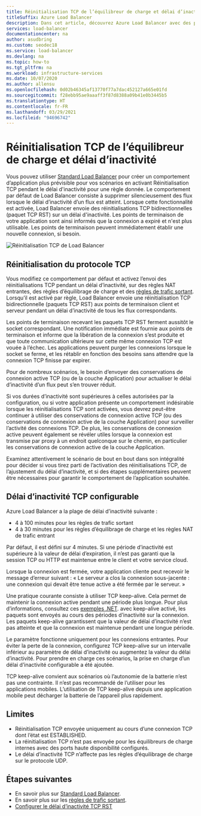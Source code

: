 ```yaml
---
title: Réinitialisation TCP de l’équilibreur de charge et délai d’inactivité dans Azure
titleSuffix: Azure Load Balancer
description: Dans cet article, découvrez Azure Load Balancer avec des paquets TCP RST bidirectionnels pendant le délai d’inactivité.
services: load-balancer
documentationcenter: na
author: asudbring
ms.custom: seodec18
ms.service: load-balancer
ms.devlang: na
ms.topic: how-to
ms.tgt_pltfrm: na
ms.workload: infrastructure-services
ms.date: 10/07/2020
ms.author: allensu
ms.openlocfilehash: 0d02b46345af13770f77a7dac452127a665e01fd
ms.sourcegitcommit: f28ebb95ae9aaaff3f87d8388a09b41e0b3445b5
ms.translationtype: HT
ms.contentlocale: fr-FR
ms.lasthandoff: 03/29/2021
ms.locfileid: "94696742"
---
```

# <a name="load-balancer-tcp-reset-and-idle-timeout"></a>Réinitialisation TCP de l’équilibreur de charge et délai d’inactivité

Vous pouvez utiliser [Standard Load Balancer](./load-balancer-overview.md) pour créer un comportement d’application plus prévisible pour vos scénarios en activant Réinitialisation TCP pendant le délai d'inactivité pour une règle donnée. Le comportement par défaut de Load Balancer consiste à supprimer silencieusement des flux lorsque le délai d’inactivité d’un flux est atteint.  Lorsque cette fonctionnalité est activée, Load Balancer envoie des réinitialisations TCP bidirectionnelles (paquet TCP RST) sur un délai d'inactivité.  Les points de terminaison de votre application sont ainsi informés que la connexion a expiré et n'est plus utilisable.  Les points de terminaison peuvent immédiatement établir une nouvelle connexion, si besoin.

![Réinitialisation TCP de Load Balancer](media/load-balancer-tcp-reset/load-balancer-tcp-reset.png)
 
## <a name="tcp-reset"></a>Réinitialisation du protocole TCP

Vous modifiez ce comportement par défaut et activez l’envoi des réinitialisations TCP pendant un délai d’inactivité, sur des règles NAT entrantes, des règles d’équilibrage de charge et des [règles de trafic sortant](./load-balancer-outbound-connections.md#outboundrules).  Lorsqu’il est activé par règle, Load Balancer envoie une réinitialisation TCP bidirectionnelle (paquets TCP RST) aux points de terminaison client et serveur pendant un délai d’inactivité de tous les flux correspondants.

Les points de terminaison recevant les paquets TCP RST ferment aussitôt le socket correspondant. Une notification immédiate est fournie aux points de terminaison et informe que la libération de la connexion s’est produite et que toute communication ultérieure sur cette même connexion TCP est vouée à l’échec.  Les applications peuvent purger les connexions lorsque le socket se ferme, et les rétablir en fonction des besoins sans attendre que la connexion TCP finisse par expirer.

Pour de nombreux scénarios, le besoin d’envoyer des conservations de connexion active TCP (ou de la couche Application) pour actualiser le délai d’inactivité d’un flux peut s’en trouver réduit. 

Si vos durées d’inactivité sont supérieures à celles autorisées par la configuration, ou si votre application présente un comportement indésirable lorsque les réinitialisations TCP sont activées, vous devrez peut-être continuer à utiliser des conservations de connexion active TCP (ou des conservations de connexion active de la couche Application) pour surveiller l’activité des connexions TCP.  De plus, les conservations de connexion active peuvent également se révéler utiles lorsque la connexion est transmise par proxy à un endroit quelconque sur le chemin, en particulier les conservations de connexion active de la couche Application.  

Examinez attentivement le scénario de bout en bout dans son intégralité pour décider si vous tirez parti de l’activation des réinitialisations TCP, de l’ajustement du délai d’inactivité, et si des étapes supplémentaires peuvent être nécessaires pour garantir le comportement de l’application souhaitée.

## <a name="configurable-tcp-idle-timeout"></a>Délai d’inactivité TCP configurable

Azure Load Balancer a la plage de délai d’inactivité suivante :
-  4 à 100 minutes pour les règles de trafic sortant
-  4 à 30 minutes pour les règles d’équilibrage de charge et les règles NAT de trafic entrant

Par défaut, il est défini sur 4 minutes. Si une période d’inactivité est supérieure à la valeur de délai d’expiration, il n’est pas garanti que la session TCP ou HTTP est maintenue entre le client et votre service cloud.

Lorsque la connexion est fermée, votre application cliente peut recevoir le message d’erreur suivant : « Le serveur a clos la connexion sous-jacente : une connexion qui devait être tenue active a été fermée par le serveur. »

Une pratique courante consiste à utiliser TCP keep-alive. Cela permet de maintenir la connexion active pendant une période plus longue. Pour plus d’informations, consultez ces [exemples .NET](/dotnet/api/system.net.servicepoint.settcpkeepalive). avec keep-alive activé, les paquets sont envoyés au cours des périodes d’inactivité sur la connexion. Les paquets keep-alive garantissent que la valeur de délai d’inactivité n’est pas atteinte et que la connexion est maintenue pendant une longue période.

Le paramètre fonctionne uniquement pour les connexions entrantes. Pour éviter la perte de la connexion, configurez TCP keep-alive sur un intervalle inférieur au paramètre de délai d’inactivité ou augmentez la valeur du délai d’inactivité. Pour prendre en charge ces scénarios, la prise en charge d’un délai d’inactivité configurable a été ajoutée.

TCP keep-alive convient aux scénarios où l’autonomie de la batterie n’est pas une contrainte. Il n’est pas recommandé de l’utiliser pour les applications mobiles. L’utilisation de TCP keep-alive depuis une application mobile peut décharger la batterie de l’appareil plus rapidement.


## <a name="limitations"></a>Limites

- Réinitialisation TCP envoyée uniquement au cours d’une connexion TCP dont l’état est ESTABLISHED.
- La réinitialisation TCP n’est pas envoyée pour les équilibreurs de charge internes avec des ports haute disponibilité configurés.
- Le délai d’inactivité TCP n’affecte pas les règles d’équilibrage de charge sur le protocole UDP.

## <a name="next-steps"></a>Étapes suivantes

- En savoir plus sur [Standard Load Balancer](./load-balancer-overview.md).
- En savoir plus sur les [règles de trafic sortant](./load-balancer-outbound-connections.md#outboundrules).
- [Configurer le délai d’inactivité TCP RST](load-balancer-tcp-idle-timeout.md)